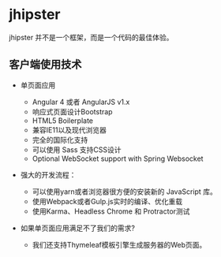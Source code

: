 # jhipster

jhipster 并不是一个框架，而是一个代码的最佳体验。

## 客户端使用技术

* 单页面应用
    * Angular 4 或者 AngularJS v1.x
    * 响应式页面设计Bootstrap
    * HTML5 Boilerplate
    * 兼容IE11以及现代浏览器
    * 完全的国际化支持
    * 可以使用 Sass 支持CSS设计
    * Optional WebSocket support with Spring Websocket

* 强大的开发流程：
    * 可以使用yarn或者浏览器很方便的安装新的 JavaScript 库。
    * 使用Webpack或者Gulp.js实时的编译、优化重载
    * 使用Karma、Headless Chrome 和 Protractor测试

* 如果单页面应用满足不了我们的需求?
    * 我们还支持Thymeleaf模板引擎生成服务器的Web页面。
    

